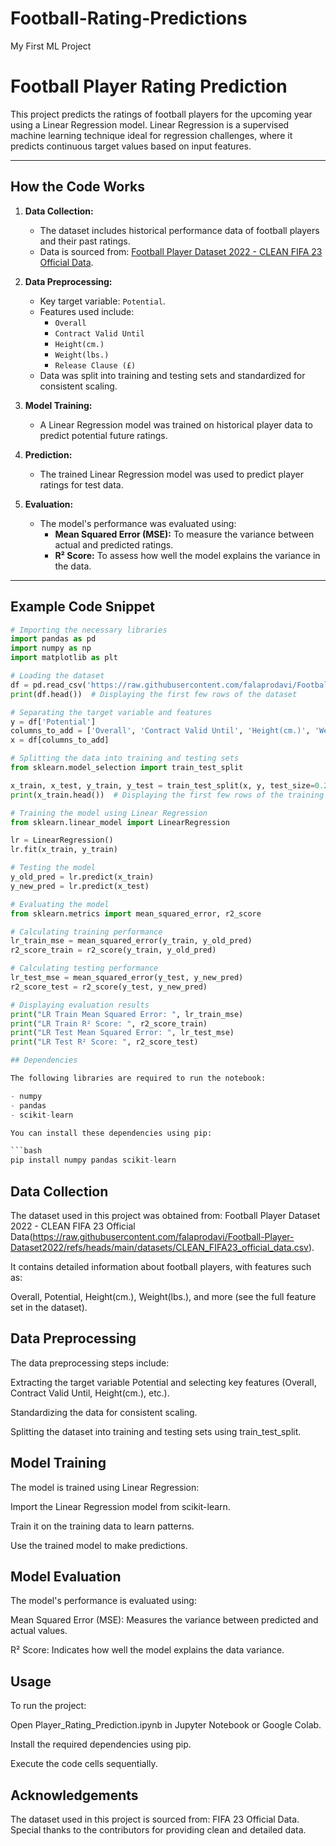 # Football-Rating-Predictions
My First ML Project

# Football Player Rating Prediction

This project predicts the ratings of football players for the upcoming year using a Linear Regression model. Linear Regression is a supervised machine learning technique ideal for regression challenges, where it predicts continuous target values based on input features.

---

## How the Code Works

1. **Data Collection:**
   - The dataset includes historical performance data of football players and their past ratings.
   - Data is sourced from: [Football Player Dataset 2022 - CLEAN FIFA 23 Official Data](https://raw.githubusercontent.com/falaprodavi/Football-Player-Dataset2022/refs/heads/main/datasets/CLEAN_FIFA23_official_data.csv).

2. **Data Preprocessing:**
   - Key target variable: `Potential`.
   - Features used include:
     - `Overall`
     - `Contract Valid Until`
     - `Height(cm.)`
     - `Weight(lbs.)`
     - `Release Clause (£)`
   - Data was split into training and testing sets and standardized for consistent scaling.

3. **Model Training:**
   - A Linear Regression model was trained on historical player data to predict potential future ratings.

4. **Prediction:**
   - The trained Linear Regression model was used to predict player ratings for test data.

5. **Evaluation:**
   - The model's performance was evaluated using:
     - **Mean Squared Error (MSE):** To measure the variance between actual and predicted ratings.
     - **R² Score:** To assess how well the model explains the variance in the data.

---

## Example Code Snippet

```python
# Importing the necessary libraries
import pandas as pd
import numpy as np
import matplotlib as plt

# Loading the dataset
df = pd.read_csv('https://raw.githubusercontent.com/falaprodavi/Football-Player-Dataset2022/refs/heads/main/datasets/CLEAN_FIFA23_official_data.csv')
print(df.head())  # Displaying the first few rows of the dataset

# Separating the target variable and features
y = df['Potential']
columns_to_add = ['Overall', 'Contract Valid Until', 'Height(cm.)', 'Weight(lbs.)', 'Release Clause(£)']
x = df[columns_to_add]

# Splitting the data into training and testing sets
from sklearn.model_selection import train_test_split

x_train, x_test, y_train, y_test = train_test_split(x, y, test_size=0.2, random_state=100)
print(x_train.head())  # Displaying the first few rows of the training features

# Training the model using Linear Regression
from sklearn.linear_model import LinearRegression

lr = LinearRegression()
lr.fit(x_train, y_train)

# Testing the model
y_old_pred = lr.predict(x_train)
y_new_pred = lr.predict(x_test)

# Evaluating the model
from sklearn.metrics import mean_squared_error, r2_score

# Calculating training performance
lr_train_mse = mean_squared_error(y_train, y_old_pred)
r2_score_train = r2_score(y_train, y_old_pred)

# Calculating testing performance
lr_test_mse = mean_squared_error(y_test, y_new_pred)
r2_score_test = r2_score(y_test, y_new_pred)

# Displaying evaluation results
print("LR Train Mean Squared Error: ", lr_train_mse)
print("LR Train R² Score: ", r2_score_train)
print("LR Test Mean Squared Error: ", lr_test_mse)
print("LR Test R² Score: ", r2_score_test)

## Dependencies

The following libraries are required to run the notebook:

- numpy
- pandas
- scikit-learn

You can install these dependencies using pip:

```bash
pip install numpy pandas scikit-learn
```

## Data Collection

The dataset used in this project was obtained from: Football Player Dataset 2022 - CLEAN FIFA 23 Official Data(https://raw.githubusercontent.com/falaprodavi/Football-Player-Dataset2022/refs/heads/main/datasets/CLEAN_FIFA23_official_data.csv).

It contains detailed information about football players, with features such as:

Overall, Potential, Height(cm.), Weight(lbs.), and more (see the full feature set in the dataset).

## Data Preprocessing

The data preprocessing steps include:

Extracting the target variable Potential and selecting key features (Overall, Contract Valid Until, Height(cm.), etc.).

Standardizing the data for consistent scaling.

Splitting the dataset into training and testing sets using train_test_split.
## Model Training

The model is trained using Linear Regression:

Import the Linear Regression model from scikit-learn.

Train it on the training data to learn patterns.

Use the trained model to make predictions.

## Model Evaluation

The model's performance is evaluated using:

Mean Squared Error (MSE): Measures the variance between predicted and actual values.

R² Score: Indicates how well the model explains the data variance.

## Usage

To run the project:

Open Player_Rating_Prediction.ipynb in Jupyter Notebook or Google Colab.

Install the required dependencies using pip.

Execute the code cells sequentially.
## Acknowledgements
The dataset used in this project is sourced from: FIFA 23 Official Data. Special thanks to the contributors for providing clean and detailed data.
